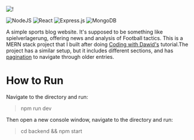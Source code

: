 ![!](https://s2.ezgif.com/tmp/ezgif-2-8d3bf4a74e.gif)

![NodeJS](https://img.shields.io/badge/node.js-6DA55F?style=for-the-badge&logo=node.js&logoColor=white) 
![React](https://img.shields.io/badge/react-%2320232a.svg?style=for-the-badge&logo=react&logoColor=%2361DAFB)
![Express.js](https://img.shields.io/badge/express.js-%23404d59.svg?style=for-the-badge&logo=express&logoColor=%2361DAFB) ![MongoDB](https://img.shields.io/badge/MongoDB-%234ea94b.svg?style=for-the-badge&logo=mongodb&logoColor=white)

A simple sports blog website. It's supposed to be something like spielverlagerung, offering news and analysis of Football tactics. This is a MERN stack project that I built after doing [Coding with Dawid's](https://www.youtube.com/@CodingWithDawid) tutorial.The project has a similar setup, but it includes different sections, and has [pagination](https://medium.com/@iamusamasattar/how-to-implement-scroll-pagination-in-mern-application-f253f170754f) to navigate through older entries. 

# How to Run

Navigate to the directory and run:
> npm run dev

Then open a new console window, navigate to the directory and run: 
> cd backend && npm start 

